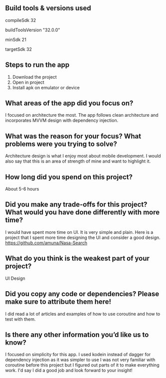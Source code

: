 ## Build tools & versions used
compileSdk 32


buildToolsVersion "32.0.0"


minSdk 21


targetSdk 32

## Steps to run the app
1) Download the project
2) Open in project
3) Install apk on emulator or device

## What areas of the app did you focus on?
I focused on architecture the most. The app follows clean architecture and incorporates MVVM design with dependency injection.

## What was the reason for your focus? What problems were you trying to solve?
Architecture design is what I enjoy most about mobile development. I would also say that this is an area of strength of mine and want to highlight it.

## How long did you spend on this project?
About 5-6 hours

## Did you make any trade-offs for this project? What would you have done differently with more time?
I would have spent more time on UI. It is very simple and plain. Here is a project that I spent more time designing the UI and consider a good design. 
https://github.com/amuna/Nasa-Search

## What do you think is the weakest part of your project?
UI Design

## Did you copy any code or dependencies? Please make sure to attribute them here!
I did read a lot of articles and examples of how to use coroutine and how to test with them.

## Is there any other information you’d like us to know?
I focused on simplicity for this app. I used kodein instead of dagger for dependency injection as it was simpler to use
I was not very familiar with coroutine before this project but I figured out parts of it to make everything work.
I'd say I did a good job and look forward to your insight!

